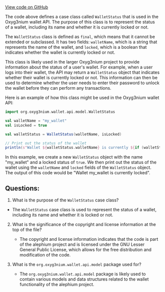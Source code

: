[View code on GitHub](https://github.com/alephium/alephium/wallet/src/main/scala/org/alephium/wallet/api/model/WalletStatus.scala)

The code above defines a case class called `WalletStatus` that is used in the Oxyg3nium wallet API. The purpose of this class is to represent the status of a wallet, including its name and whether it is currently locked or not.

The `WalletStatus` class is defined as `final`, which means that it cannot be extended or subclassed. It has two fields: `walletName`, which is a string that represents the name of the wallet, and `locked`, which is a boolean that indicates whether the wallet is currently locked or not.

This class is likely used in the larger Oxyg3nium project to provide information about the status of a user's wallet. For example, when a user logs into their wallet, the API may return a `WalletStatus` object that indicates whether their wallet is currently locked or not. This information can then be used to determine whether the user needs to enter their password to unlock the wallet before they can perform any transactions.

Here is an example of how this class might be used in the Oxyg3nium wallet API:

```scala
import org.oxyg3nium.wallet.api.model.WalletStatus

val walletName = "my_wallet"
val isLocked = true

val walletStatus = WalletStatus(walletName, isLocked)

// Print out the status of the wallet
println(s"Wallet ${walletStatus.walletName} is currently ${if (walletStatus.locked) "locked" else "unlocked"}")
```

In this example, we create a new `WalletStatus` object with the name "my_wallet" and a locked status of `true`. We then print out the status of the wallet using the `walletName` and `locked` fields of the `WalletStatus` object. The output of this code would be "Wallet my_wallet is currently locked".
## Questions: 
 1. What is the purpose of the `WalletStatus` case class?
   - The `WalletStatus` case class is used to represent the status of a wallet, including its name and whether it is locked or not.

2. What is the significance of the copyright and license information at the top of the file?
   - The copyright and license information indicates that the code is part of the alephium project and is licensed under the GNU Lesser General Public License, which allows for the free distribution and modification of the code.

3. What is the `org.oxyg3nium.wallet.api.model` package used for?
   - The `org.oxyg3nium.wallet.api.model` package is likely used to contain various models and data structures related to the wallet functionality of the alephium project.